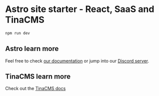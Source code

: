 # Astro site starter - React, SaaS and TinaCMS

```sh
npm run dev
```

## Astro learn more

Feel free to check [our documentation](https://docs.astro.build) or jump into our [Discord server](https://astro.build/chat).


## TinaCMS learn more

Check out the [TinaCMS docs](https://tina.io/docs/)